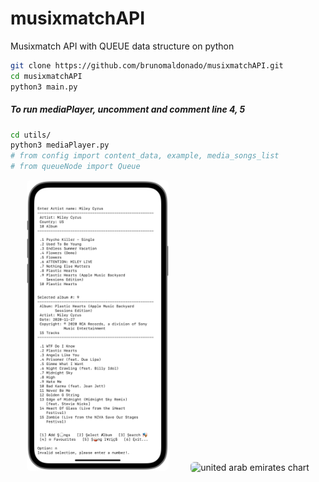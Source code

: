 # musixmatchAPI
Musixmatch API with QUEUE data structure on python

```sh
git clone https://github.com/brunomaldonado/musixmatchAPI.git
cd musixmatchAPI
python3 main.py
```

##### To run mediaPlayer, uncomment and comment line 4, 5

```sh
cd utils/
python3 mediaPlayer.py
# from config import content_data, example, media_songs_list
# from queueNode import Queue
```

<p align="center">
  <img src="./src/screenshot/home.png" style="border-radius:6px" width="45%" alt="trinidad_and_tobago chart">
&nbsp; &nbsp; &nbsp; &nbsp;
  <img src="./src/screenshot/dequeue.gif" style="border-radius:6px" width="41%" alt="united arab emirates chart">
</p>
<!-- <p align="center">
  <img src="./images/gibraltar_europe.png" style="border-radius:6px", width="45% alt="gibraltar chart">
&nbsp; &nbsp; &nbsp; &nbsp;
  <img src="./images/pie_asian_continent.png" style="border-radius:6px", width="45% alt="asian_continent chart">
</p> -->
